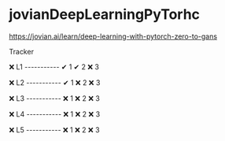 # jovianDeepLearningPyTorhc
https://jovian.ai/learn/deep-learning-with-pytorch-zero-to-gans

Tracker

❌ L1   -----------  ✔ 1     ✔ 2      ❌ 3

❌ L2   -----------  ✔ 1     ❌ 2      ❌ 3

❌ L3   -----------  ❌ 1     ❌ 2      ❌ 3

❌ L4   -----------  ❌ 1     ❌ 2      ❌ 3

❌ L5   -----------  ❌ 1     ❌ 2      ❌ 3

